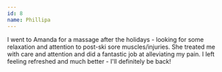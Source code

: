 ```yaml
---
id: 8
name: Phillipa
---
```


I went to Amanda for a massage after the holidays - looking for some relaxation and attention to post-ski sore muscles/injuries. She treated me with care and attention and did a fantastic job at alleviating my pain. I left feeling refreshed and much better - I'll definitely be back!
